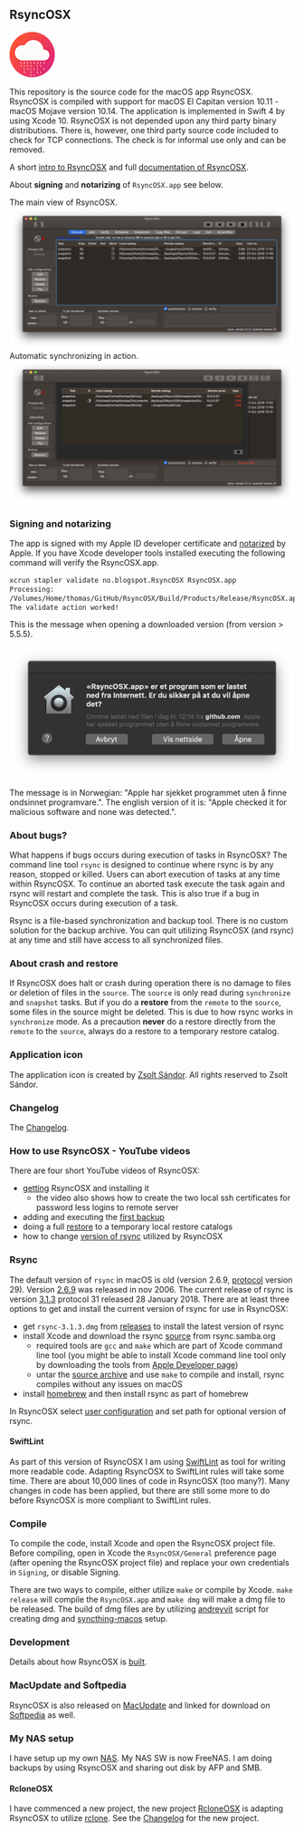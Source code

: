 ## RsyncOSX

![](icon/rsyncosx.png)

This repository is the source code for the macOS app RsyncOSX. RsyncOSX is compiled with support for macOS El Capitan version 10.11 - macOS Mojave version 10.14. The application is implemented in Swift 4 by using Xcode 10. RsyncOSX is not depended upon any third party binary distributions. There is, however, one third party source code included to check for TCP connections. The check is for informal use only and can be removed.

A short [intro to RsyncOSX](https://rsyncosx.github.io/Intro) and full [documentation of RsyncOSX](https://rsyncosx.github.io/AboutRsyncOSX).

About **signing** and **notarizing** of `RsyncOSX.app` see below.

The main view of RsyncOSX.
![](images/main1.png)
Automatic synchronizing in action.
![](images/main2.png)

### Signing and notarizing

The app is signed with my Apple ID developer certificate and [notarized](https://support.apple.com/en-us/HT202491) by Apple. If you have Xcode developer tools installed executing the following command will verify the RsyncOSX.app.
```
xcrun stapler validate no.blogspot.RsyncOSX RsyncOSX.app
Processing: /Volumes/Home/thomas/GitHub/RsyncOSX/Build/Products/Release/RsyncOSX.app
The validate action worked!
```
This is the message when opening a downloaded version (from version > 5.5.5).

![](images/verify.png)

The message is in Norwegian: "Apple har sjekket programmet uten å finne ondsinnet programvare.".
The english version of it is: "Apple checked it for malicious software and none was detected.".

### About bugs?

What happens if bugs occurs during execution of tasks in RsyncOSX? The command line tool `rsync` is designed to continue where rsync is by any reason, stopped or killed. Users can abort execution of tasks at any time within RsyncOSX. To continue an aborted task execute the task again and rsync will restart and complete the task. This is also true if a bug in RsyncOSX occurs during execution of a task.

Rsync is a file-based synchronization and backup tool. There is no custom solution for the backup archive. You can quit utilizing RsyncOSX (and rsync) at any time and still have access to all synchronized files.

### About crash and restore

If RsyncOSX does halt or crash during operation there is no damage to files or deletion of files in the `source`. The `source` is only read during `synchronize` and `snapshot` tasks. But if you do a **restore** from the `remote` to the `source`, some files in the source might be deleted. This is due to how rsync works in `synchronize` mode. As a precaution **never** do a restore directly from the `remote` to the `source`, always do a restore to a temporary restore catalog.

### Application icon

The application icon is created by [Zsolt Sándor](https://github.com/graphis). All rights reserved to Zsolt Sándor.

### Changelog

The [Changelog](https://rsyncosx.github.io/Changelog).

### How to use RsyncOSX - YouTube videos

There are four short YouTube videos of RsyncOSX:

- [getting](https://youtu.be/MrT8NzdF9dE) RsyncOSX and installing it
  - the video also shows how to create the two local ssh certificates for password less logins to remote server
- adding and executing the [first backup](https://youtu.be/8oe1lKgiDx8)
- doing a full [restore](https://youtu.be/-R6n_8fl6Ls) to a temporary local restore catalogs
- how to change [version of rsync](https://youtu.be/mVFL25-lo6Y) utilized by RsyncOSX

### Rsync

The default version of `rsync` in macOS is old (version 2.6.9, [protocol](https://rsync.samba.org/how-rsync-works.html) version 29). Version [2.6.9](https://download.samba.org/pub/rsync/src/rsync-2.6.9-NEWS) was released in nov 2006. The current release of rsync is version [3.1.3](https://download.samba.org/pub/rsync/src/rsync-3.1.3-NEWS) protocol 31 released 28 January 2018. There are at least three options to get and install the current version of rsync for use in RsyncOSX:

- get `rsync-3.1.3.dmg` from [releases](https://github.com/rsyncOSX/RsyncOSX/releases) to install the latest version of rsync
- install Xcode and download the rsync [source](https://rsync.samba.org/) from rsync.samba.org
	- required tools are `gcc` and `make` which are part of Xcode command line tool (you might be able to install Xcode command line tool only by downloading the tools from [Apple Developer page](https://developer.apple.com/))
	- untar the [source archive](https://download.samba.org/pub/rsync/src/) and use `make` to compile and install, rsync compiles without any issues on macOS
- install [homebrew](https://en.wikipedia.org/wiki/Homebrew_(package_management_software)) and then install rsync as part of homebrew

In RsyncOSX select [user configuration](https://rsyncosx.github.io/UserConfiguration) and set path for optional version of rsync.

#### SwiftLint

As part of this version of RsyncOSX I am using [SwiftLint](https://github.com/realm/SwiftLint) as tool for writing more readable code. Adapting RsyncOSX to SwiftLint rules will take some time. There are about 10,000 lines of code in RsyncOSX (too many?). Many changes in code has been applied, but there are still some more to do before RsyncOSX is more compliant to SwiftLint rules.

### Compile

To compile the code, install Xcode and open the RsyncOSX project file. Before compiling, open in Xcode the `RsyncOSX/General` preference page (after opening the RsyncOSX project file) and replace your own credentials in `Signing`, or disable Signing.

There are two ways to compile, either utilize `make` or compile by Xcode. `make release` will compile the `RsyncOSX.app` and `make dmg` will make a dmg file to be released.  The build of dmg files are by utilizing [andreyvit](https://github.com/andreyvit/create-dmg) script for creating dmg and [syncthing-macos](https://github.com/syncthing/syncthing-macos) setup.

### Development

Details about how RsyncOSX is [built](https://rsyncosx.github.io/Source).

### MacUpdate and Softpedia

RsyncOSX is also released on [MacUpdate](https://www.macupdate.com/app/mac/56516/rsyncosx) and linked for download on [Softpedia](http://mac.softpedia.com/get/Internet-Utilities/RsyncOSX.shtml) as well.

### My NAS setup

I have setup up my own [NAS](https://rsyncosx.github.io/DIYNAS). My NAS SW is now FreeNAS. I am doing backups by using RsyncOSX and sharing out disk by AFP and SMB.

#### RcloneOSX

I have commenced a new project, the new project [RcloneOSX](https://github.com/rsyncOSX/rcloneosx) is adapting RsyncOSX to utilize [rclone](https://rclone.org). See the [Changelog](https://rsyncosx.github.io/RcloneChangelog) for the new project.
